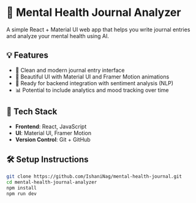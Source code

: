 # 🧠 Mental Health Journal Analyzer

A simple React + Material UI web app that helps you write journal entries and analyze your mental health using AI.

## 💡 Features

- 📝 Clean and modern journal entry interface
- 🎨 Beautiful UI with Material UI and Framer Motion animations
- 🤖 Ready for backend integration with sentiment analysis (NLP)
- 📊 Potential to include analytics and mood tracking over time

## 🚀 Tech Stack

- **Frontend**: React, JavaScript
- **UI**: Material UI, Framer Motion
- **Version Control**: Git + GitHub

## 🛠️ Setup Instructions

```bash
git clone https://github.com/IshaniNag/mental-health-journal.git
cd mental-health-journal-analyzer
npm install
npm run dev
